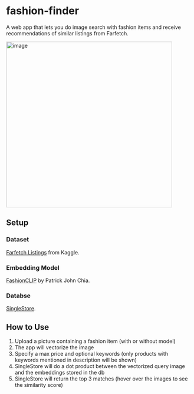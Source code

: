 # fashion-finder
A web app that lets you do image search with fashion items and receive recommendations of similar listings from Farfetch.

<img width="450" alt="image" src="https://github.com/ingridxx/fashion-finder/assets/33936049/ed704fec-95ed-4e8e-92c4-f7cf04a139de">

## Setup
### Dataset
[Farfetch Listings](https://www.kaggle.com/datasets/alvations/farfetch-listings?resource=download) from Kaggle.

### Embedding Model
[FashionCLIP](https://github.com/patrickjohncyh/fashion-clip?tab=readme-ov-file) by Patrick John Chia.

### Databse
[SingleStore](singlestore.com).

## How to Use
1. Upload a picture containing a fashion item (with or without model)
2. The app will vectorize the image
3. Specify a max price and optional keywords (only products with keywords mentioned in description will be shown)
4. SingleStore will do a dot product between the vectorized query image and the embeddings stored in the db
5. SingleStore will return the top 3 matches (hover over the images to see the similarity score)
